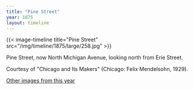 ```yaml
---
title: "Pine Street"
year: 1875
layout: timeline
---
```


{{< image-timeline title="Pine Street" src="/img/timeline/1875/large/258.jpg" >}}
 

Pine Street, now North Michigan Avenue, looking north from Erie Street. 

Courtesy of "Chicago and Its Makers" (Chicago: Felix Mendelsohn, 1929).

[Other images from this year](/historical/timeline/1875)